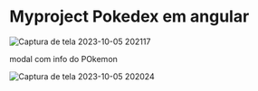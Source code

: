 # Myproject Pokedex em angular
![Captura de tela 2023-10-05 202117](https://github.com/CristianMartini/pokedexangular/assets/112283155/d8ce4c9e-89db-4d1b-883d-27d4a4f396c7)


modal com info do POkemon

![Captura de tela 2023-10-05 202024](https://github.com/CristianMartini/pokedexangular/assets/112283155/eeb794d9-ebbb-4062-86d5-b5a318b8b818)
